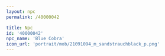 ```yaml
---
layout: npc
permalink: /40000042

title: Npc
id: '40000042'
npc_name: 'Blue Cobra'
icon_url: 'portrait/mob/21091094_m_sandstrauchblack_p.png'
---
```

